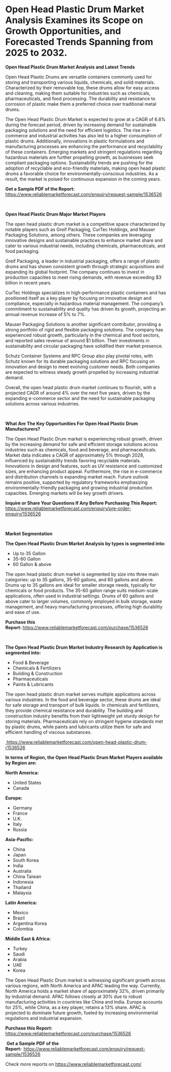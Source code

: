 <p><h1>Open Head Plastic Drum Market Analysis Examines its Scope on Growth Opportunities, and Forecasted Trends Spanning from 2025 to 2032.</h1></p><p><strong>Open Head Plastic Drum Market Analysis and Latest Trends</strong></p>
<p><p>Open Head Plastic Drums are versatile containers commonly used for storing and transporting various liquids, chemicals, and solid materials. Characterized by their removable top, these drums allow for easy access and cleaning, making them suitable for industries such as chemicals, pharmaceuticals, and food processing. The durability and resistance to corrosion of plastic make them a preferred choice over traditional metal drums.</p><p>The Open Head Plastic Drum Market is expected to grow at a CAGR of 6.8% during the forecast period, driven by increasing demand for sustainable packaging solutions and the need for efficient logistics. The rise in e-commerce and industrial activities has also led to a higher consumption of plastic drums. Additionally, innovations in plastic formulations and manufacturing processes are enhancing the performance and recyclability of these containers. Emerging markets and stringent regulations regarding hazardous materials are further propelling growth, as businesses seek compliant packaging options. Sustainability trends are pushing for the adoption of recyclable and eco-friendly materials, making open head plastic drums a favorable choice for environmentally-conscious industries. As a result, the market is poised for continuous expansion in the coming years.</p></p>
<p><strong>Get a Sample PDF of the Report:&nbsp;</strong> <a href="https://www.reliablemarketforecast.com/enquiry/request-sample/1536526?utm_campaign=3431&utm_medium=2&utm_source=Github&utm_content=ia&utm_term=31032025&utm_id=open-head-plastic-drum">https://www.reliablemarketforecast.com/enquiry/request-sample/1536526</a></p>
<p>&nbsp;</p>
<p><strong>Open Head Plastic Drum Major Market Players</strong></p>
<p><p>The open head plastic drum market is a competitive space characterized by notable players such as Greif Packaging, CurTec Holdings, and Mauser Packaging Solutions, among others. These companies are leveraging innovative designs and sustainable practices to enhance market share and cater to various industrial needs, including chemicals, pharmaceuticals, and food packaging.</p><p>Greif Packaging, a leader in industrial packaging, offers a range of plastic drums and has shown consistent growth through strategic acquisitions and expanding its global footprint. The company continues to invest in production capacities to meet rising demands, with revenue exceeding $3 billion in recent years.</p><p>CurTec Holdings specializes in high-performance plastic containers and has positioned itself as a key player by focusing on innovative design and compliance, especially in hazardous material management. The company’s commitment to sustainability and quality has driven its growth, projecting an annual revenue increase of 5% to 7%.</p><p>Mauser Packaging Solutions is another significant contributor, providing a strong portfolio of rigid and flexible packaging solutions. The company has experienced robust growth, particularly in the chemical and food sectors, and reported sales revenue of around $1 billion. Their investments in sustainability and circular packaging have solidified their market presence.</p><p>Schutz Container Systems and RPC Group also play pivotal roles, with Schutz known for its durable packaging solutions and RPC focusing on innovation and design to meet evolving customer needs. Both companies are expected to witness steady growth propelled by increasing industrial demand.</p><p>Overall, the open head plastic drum market continues to flourish, with a projected CAGR of around 4% over the next five years, driven by the expanding e-commerce sector and the need for sustainable packaging solutions across various industries.</p></p>
<p>&nbsp;</p>
<p><strong>What Are The Key Opportunities For Open Head Plastic Drum Manufacturers?</strong></p>
<p><p>The Open Head Plastic Drum market is experiencing robust growth, driven by the increasing demand for safe and efficient storage solutions across industries such as chemicals, food and beverage, and pharmaceuticals. Market data indicates a CAGR of approximately 5% through 2028, influenced by sustainability trends favoring recyclable materials. Innovations in design and features, such as UV resistance and customized sizes, are enhancing product appeal. Furthermore, the rise in e-commerce and distribution channels is expanding market reach. Future outlook remains positive, supported by regulatory frameworks emphasizing environmentally-friendly packaging and growing industrial production capacities. Emerging markets will be key growth drivers.</p></p>
<p><strong>Inquire or Share Your Questions If Any Before Purchasing This Report:</strong> <a href="https://www.reliablemarketforecast.com/enquiry/pre-order-enquiry/1536526?utm_campaign=3431&utm_medium=2&utm_source=Github&utm_content=ia&utm_term=31032025&utm_id=open-head-plastic-drum">https://www.reliablemarketforecast.com/enquiry/pre-order-enquiry/1536526</a></p>
<p>&nbsp;</p>
<p><strong>Market Segmentation</strong></p>
<p><strong>The Open Head Plastic Drum Market Analysis by types is segmented into:</strong></p>
<p><ul><li>Up to 35 Gallon</li><li>35-60 Gallon</li><li>60 Gallon & above</li></ul></p>
<p><p>The open head plastic drum market is segmented by size into three main categories: up to 35 gallons, 35-60 gallons, and 60 gallons and above. Drums up to 35 gallons are ideal for smaller storage needs, typically for chemicals or food products. The 35-60 gallon range suits medium-scale applications, often used in industrial settings. Drums of 60 gallons and above cater to larger volumes, commonly employed in bulk storage, waste management, and heavy manufacturing processes, offering high durability and ease of use.</p></p>
<p><strong>Purchase this Report:&nbsp;</strong><a href="https://www.reliablemarketforecast.com/purchase/1536526?utm_campaign=3431&utm_medium=2&utm_source=Github&utm_content=ia&utm_term=31032025&utm_id=open-head-plastic-drum">https://www.reliablemarketforecast.com/purchase/1536526</a></p>
<p>&nbsp;</p>
<p><strong>The Open Head Plastic Drum Market Industry Research by Application is segmented into:</strong></p>
<p><ul><li>Food & Beverage</li><li>Chemicals & Fertilizers</li><li>Building & Construction</li><li>Pharmaceuticals</li><li>Paints & Lubricants</li></ul></p>
<p><p>The open head plastic drum market serves multiple applications across various industries. In the food and beverage sector, these drums are ideal for safe storage and transport of bulk liquids. In chemicals and fertilizers, they provide chemical resistance and durability. The building and construction industry benefits from their lightweight yet sturdy design for storing materials. Pharmaceuticals rely on stringent hygiene standards met by plastic drums, while paints and lubricants utilize them for safe and efficient handling of viscous substances.</p></p>
<p><a href="https://www.reliablemarketforecast.com/open-head-plastic-drum-r1536526?utm_campaign=3431&utm_medium=2&utm_source=Github&utm_content=ia&utm_term=31032025&utm_id=open-head-plastic-drum">&nbsp;https://www.reliablemarketforecast.com/open-head-plastic-drum-r1536526</a></p>
<p><strong>In terms of Region, the Open Head Plastic Drum Market Players available by Region are:</strong></p>
<p>
    <p> <strong> North America: </strong>
        <ul>
            <li>United States</li>
            <li>Canada</li>
        </ul>
        </p> 
    <p> <strong> Europe: </strong>
        <ul>
            <li>Germany</li>
            <li>France</li>
            <li>U.K.</li>
            <li>Italy</li>
            <li>Russia</li>
        </ul>
        </p> 
    <p> <strong> Asia-Pacific: </strong>
        <ul>
            <li>China</li>
            <li>Japan</li>
            <li>South Korea</li>
            <li>India</li>
            <li>Australia</li>
            <li>China Taiwan</li>
            <li>Indonesia</li>
            <li>Thailand</li>
            <li>Malaysia</li>
        </ul>
        </p> 
    <p> <strong> Latin America: </strong>
        <ul>
            <li>Mexico</li>
            <li>Brazil</li>
            <li>Argentina Korea</li>
            <li>Colombia</li>
        </ul>
        </p> 
    <p> <strong> Middle East & Africa: </strong>
        <ul>
            <li>Turkey</li>
            <li>Saudi</li>
            <li>Arabia</li>
            <li>UAE</li>
            <li>Korea</li>
        </ul>
    </p>
    </p>
<p><p>The Open Head Plastic Drum market is witnessing significant growth across various regions, with North America and APAC leading the way. Currently, North America holds a market share of approximately 32%, driven primarily by industrial demand. APAC follows closely at 30% due to robust manufacturing activities in countries like China and India. Europe accounts for 25%, while China, as a key player, retains a 13% share. APAC is projected to dominate future growth, fueled by increasing environmental regulations and industrial expansion.</p></p>
<p><strong>Purchase this Report: </strong><a href="https://www.reliablemarketforecast.com/purchase/1536526?utm_campaign=3431&utm_medium=2&utm_source=Github&utm_content=ia&utm_term=31032025&utm_id=open-head-plastic-drum">https://www.reliablemarketforecast.com/purchase/1536526</a></p>
<p>&nbsp;<strong>Get a Sample PDF of the Report:&nbsp;&nbsp;</strong><a href="https://www.reliablemarketforecast.com/enquiry/request-sample/1536526?utm_campaign=3431&utm_medium=2&utm_source=Github&utm_content=ia&utm_term=31032025&utm_id=open-head-plastic-drum">https://www.reliablemarketforecast.com/enquiry/request-sample/1536526</a></p>
<p><strong></strong></p>
<p>Check more reports on <a href="https://www.reliablemarketforecast.com/?utm_campaign=3431&utm_medium=2&utm_source=Github&utm_content=ia&utm_term=31032025&utm_id=open-head-plastic-drum">https://www.reliablemarketforecast.com/</a></p>